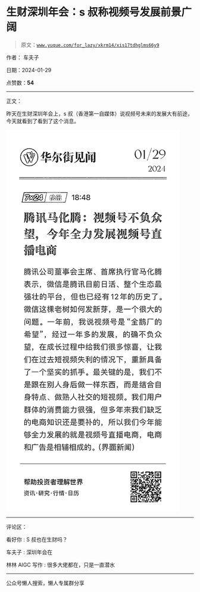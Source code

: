 # 生财深圳年会：s 叔称视频号发展前景广阔

> 原文：[`www.yuque.com/for_lazy/xkrm14/xis17tdhglms66y9`](https://www.yuque.com/for_lazy/xkrm14/xis17tdhglms66y9)

作者： 车夫子

日期：2024-01-29

点赞数：**54**

* * *

正文：

昨天在生财深圳年会上，s 叔（香港第一自媒体）说视频号未来的发展大有前途，今天就看到了看到了这个消息。

![](img/dae6e7f4d4f76a568a82597a942d367b.png)

* * *

评论区：

看好你 : S 叔也在生财吗？

车夫子 : 深圳年会在

林林 AIGC 写作 : 很多大佬都在，只是一直潜水

* * *

公众号懒人搜索，懒人专属群分享